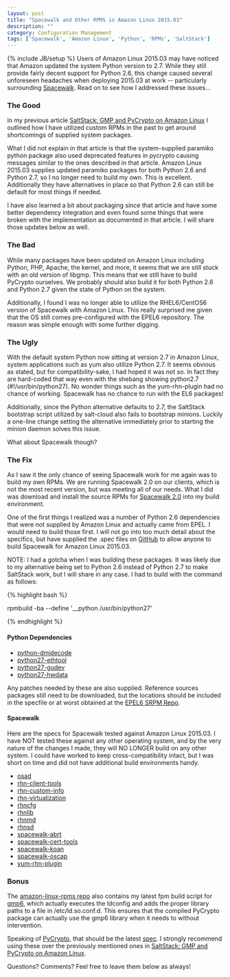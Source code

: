 ```yaml
---
layout: post
title: "Spacewalk and Other RPMS in Amazon Linux 2015.03"
description: ""
category: Configuration Management 
tags: ['Spacewalk', 'Amazon Linux', 'Python', 'RPMs', 'SaltStack']
---
```

{% include JB/setup %}
Users of Amazon Linux 2015.03 may have noticed that Amazon updated the system Python version to 2.7.  While they still provide fairly decent support for Python 2.6, this change caused several unforeseen headaches when deploying 2015.03 at work -- particularly surrounding [Spacewalk](http://spacewalk.redhat.com).  Read on to see how I addressed these issues...

### The Good

In my previous article [SaltStack: GMP and PyCrypto on Amazon Linux](/configuration%20management/2014/11/20/saltstack-gmp-and-pycrypto-on-amazon-linux/) I outlined how I have utilized custom RPMs in the past to get around shortcomings of supplied system packages.

What I did not explain in that article is that the system-supplied paramiko python package also used deprecated features in pycrypto causing messages similar to the ones described in that article.  Amazon Linux 2015.03 supplies updated paramiko packages for both Python 2.6 and Python 2.7, so I no longer need to build my own.  This is excellent.  Additionally they have alternatives in place so that Python 2.6 can still be default for most things if needed.

I have also learned a bit about packaging since that article and have some better dependency integration and even found some things that were broken with the implementation as documented in that article.  I will share those updates below as well.

### The Bad

While many packages have been updated on Amazon Linux including Python, PHP, Apache, the kernel, and more, it seems that we are still stuck with an old version of libgmp.  This means that we still have to build PyCrypto ourselves.  We probably should also build it for both Python 2.6 and Python 2.7 given the state of Python on the system.

Additionally, I found I was no longer able to utilize the RHEL6/CentOS6 version of Spacewalk with Amazon Linux.  This really surprised me given that the OS still comes pre-configured with the EPEL6 repository.  The reason was simple enough with some further digging.

### The Ugly

With the default system Python now sitting at version 2.7 in Amazon Linux, system applications such as yum also utilize Python 2.7.  It seems obvious as stated, but for compatibility-sake, I had hoped it was not so.  In fact they are hard-coded that way even with the shebang showing python2.7 (#!/usr/bin/python27).  No wonder things such as the yum-rhn-plugin had no chance of working.  Spacewalk has no chance to run with the EL6 packages!

Additionally, since the Python alternative defaults to 2.7, the SaltStack bootstrap script utilized by salt-cloud also fails to bootstrap minions.  Luckily a one-line change setting the alternative immediately prior to starting the minion daemon solves this issue.

What about Spacewalk though?

### The Fix

As I saw it the only chance of seeing Spacewalk work for me again was to build my own RPMs.  We are running Spacewalk 2.0 on our clients, which is not the most recent version, but was meeting all of our needs.  What I did was download and install the source RPMs for [Spacewalk 2.0](http://yum.spacewalkproject.org/2.0-client/RHEL/6/source/) into my build environment.

One of the first things I realized was a number of Python 2.6 dependencies that were not supplied by Amazon Linux and actually came from EPEL.  I would need to build those first.  I will not go into too much detail about the specifics, but have supplied the .spec files on [GitHub](https://github.com/rfairburn/amazon-linux-rpms) to allow anyone to build Spacewalk for Amazon Linux 2015.03.

NOTE: I had a gotcha when I was building these packages.  It was likely due to my alternative being set to Python 2.6 instead of Python 2.7 to make SaltStack work, but I will share in any case.  I had to build with the command as follows:

{% highlight bash %}

rpmbuild -ba --define '__python /usr/bin/python27' <specfile>

{% endhighlight %}

#### Python Dependencies

* [python-dmidecode](https://github.com/rfairburn/amazon-linux-rpms/blob/master/rpmbuild/SPECS/python-dmidecode.spec)
* [python27-ethtool](https://github.com/rfairburn/amazon-linux-rpms/blob/master/rpmbuild/SPECS/python27-ethtool.spec)
* [python27-gudev](https://github.com/rfairburn/amazon-linux-rpms/blob/master/rpmbuild/SPECS/python27-gudev.spec)
* [python27-hwdata](https://github.com/rfairburn/amazon-linux-rpms/blob/master/rpmbuild/SPECS/python27-hwdata.spec)

Any patches needed by these are also supplied.  Reference sources packages still need to be downloaded, but the locations should be included in the specfile or at worst obtained at the [EPEL6 SRPM Repo](https://dl.fedoraproject.org/pub/epel/6/SRPMS/).

#### Spacewalk

Here are the specs for Spacewalk tested against Amazon Linux 2015.03.  I have NOT tested these against any other operating system, and by the very nature of the changes I made, they will NO LONGER build on any other system.  I could have worked to keep cross-compatibility intact, but I was short on time and did not have additional build environments handy.


* [osad](https://github.com/rfairburn/amazon-linux-rpms/blob/master/rpmbuild/SPECS/osad.spec)
* [rhn-client-tools](https://github.com/rfairburn/amazon-linux-rpms/blob/master/rpmbuild/SPECS/rhn-client-tools.spec)
* [rhn-custom-info](https://github.com/rfairburn/amazon-linux-rpms/blob/master/rpmbuild/SPECS/rhn-custom-info.spec)
* [rhn-virtualization](https://github.com/rfairburn/amazon-linux-rpms/blob/master/rpmbuild/SPECS/rhn-virtualization.spec)
* [rhncfg](https://github.com/rfairburn/amazon-linux-rpms/blob/master/rpmbuild/SPECS/rhncfg.spec)
* [rhnlib](https://github.com/rfairburn/amazon-linux-rpms/blob/master/rpmbuild/SPECS/rhnlib.spec)
* [rhnmd](https://github.com/rfairburn/amazon-linux-rpms/blob/master/rpmbuild/SPECS/rhnmd.spec)
* [rhnsd](https://github.com/rfairburn/amazon-linux-rpms/blob/master/rpmbuild/SPECS/rhnsd.spec)
* [spacewalk-abrt](https://github.com/rfairburn/amazon-linux-rpms/blob/master/rpmbuild/SPECS/spacewalk-abrt.spec)
* [spacewalk-cert-tools](https://github.com/rfairburn/amazon-linux-rpms/blob/master/rpmbuild/SPECS/spacewalk-cert-tools.spec)
* [spacewalk-koan](https://github.com/rfairburn/amazon-linux-rpms/blob/master/rpmbuild/SPECS/spacewalk-koan.spec)
* [spacewalk-oscap](https://github.com/rfairburn/amazon-linux-rpms/blob/master/rpmbuild/SPECS/spacewalk-oscap.spec)
* [yum-rhn-plugin](https://github.com/rfairburn/amazon-linux-rpms/blob/master/rpmbuild/SPECS/yum-rhn-plugin.spec)

### Bonus

The [amazon-linux-rpms repo](https://github.com/rfairburn/amazon-linux-rpms) also contains my latest fpm build script for [gmp6](https://github.com/rfairburn/amazon-linux-rpms/blob/master/fpmbuild/gmp6.sh), which actually executes the ldconfig and adds the proper library paths to a file in /etc/ld.so.conf.d.  This ensures that the compiled PyCrypto package can actually use the gmp6 library when it needs to without intervention.

Speaking of [PyCrypto](https://github.com/rfairburn/amazon-linux-rpms/blob/master/rpmbuild/SPECS/python-crypto.spec), that should be the latest [spec](https://github.com/rfairburn/amazon-linux-rpms/blob/master/rpmbuild/SPECS/python-crypto.spec).  I strongly recommend using these over the previously mentioned ones in [SaltStack: GMP and PyCrypto on Amazon Linux](/configuration%20management/2014/11/20/saltstack-gmp-and-pycrypto-on-amazon-linux/).

Questions? Comments?  Feel free to leave them below as always!

